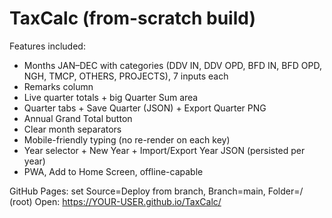 # TaxCalc (from-scratch build)

Features included:
- Months JAN–DEC with categories (DDV IN, DDV OPD, BFD IN, BFD OPD, NGH, TMCP, OTHERS, PROJECTS), 7 inputs each
- Remarks column
- Live quarter totals + big Quarter Sum area
- Quarter tabs + Save Quarter (JSON) + Export Quarter PNG
- Annual Grand Total button
- Clear month separators
- Mobile-friendly typing (no re-render on each key)
- Year selector + New Year + Import/Export Year JSON (persisted per year)
- PWA, Add to Home Screen, offline-capable

GitHub Pages: set Source=Deploy from branch, Branch=main, Folder=/ (root)
Open: https://YOUR-USER.github.io/TaxCalc/
